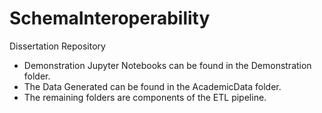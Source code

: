 # SchemaInteroperability

Dissertation Repository

- Demonstration Jupyter Notebooks can be found in the Demonstration folder. 
- The Data Generated can be found in the AcademicData folder. 
- The remaining folders are components of the ETL pipeline.
